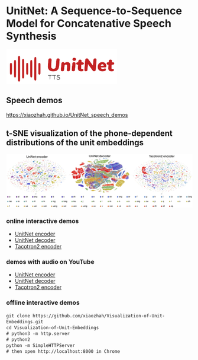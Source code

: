 # UnitNet: A Sequence-to-Sequence Model for Concatenative Speech Synthesis
<img src="UnitNet_LOGO.svg" width="300">

## Speech demos
https://xiaozhah.github.io/UnitNet_speech_demos

## t-SNE visualization of the phone-dependent distributions of the unit embeddings
![image](vis_unit_embeddings.jpg)

### online interactive demos
* [UnitNet encoder](https://xiaozhah.github.io/Visualization-of-Unit-Embeddings/UnitNet%20encoder)
* [UnitNet decoder](https://xiaozhah.github.io/Visualization-of-Unit-Embeddings/UnitNet%20decoder)
* [Tacotron2 encoder](https://xiaozhah.github.io/Visualization-of-Unit-Embeddings/Tacotron2%20encoder)

### demos with audio on YouTube
* [UnitNet encoder](https://youtu.be/Jne83LuJ28o)
* [UnitNet decoder](https://youtu.be/xUDTWeyf9Ps)
* [Tacotron2 encoder](https://youtu.be/0Yrf6dRKhd4)

### offline interactive demos
```
git clone https://github.com/xiaozhah/Visualization-of-Unit-Embeddings.git
cd Visualization-of-Unit-Embeddings
# python3 -m http.server 
# python2
python -m SimpleHTTPServer
# then open http://localhost:8000 in Chrome
```
